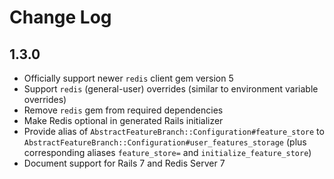 # Change Log

## 1.3.0

- Officially support newer `redis` client gem version 5
- Support `redis` (general-user) overrides (similar to environment variable overrides)
- Remove `redis` gem from required dependencies
- Make Redis optional in generated Rails initializer
- Provide alias of `AbstractFeatureBranch::Configuration#feature_store` to `AbstractFeatureBranch::Configuration#user_features_storage` (plus corresponding aliases `feature_store=` and `initialize_feature_store`)
- Document support for Rails 7 and Redis Server 7
